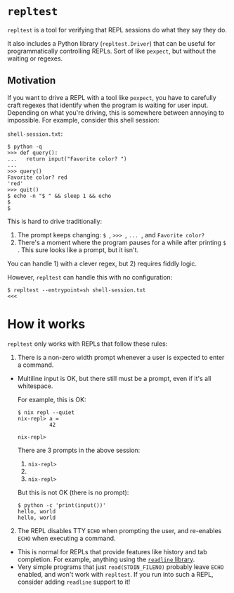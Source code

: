 # `repltest`

`repltest` is a tool for verifying that REPL sessions do what they say they do.

It also includes a Python library (`repltest.Driver`) that can be useful for
programmatically controlling REPLs. Sort of like `pexpect`, but without the
waiting or regexes.

## Motivation

If you want to drive a REPL with a tool like `pexpect`, you have to carefully
craft regexes that identify when the program is waiting for user input.
Depending on what you're driving, this is somewhere between annoying to
impossible. For example, consider this shell session:

`shell-session.txt`:

```console
$ python -q
>>> def query():
...   return input("Favorite color? ")
...
>>> query()
Favorite color? red
'red'
>>> quit()
$ echo -n "$ " && sleep 1 && echo
$
$
```

This is hard to drive traditionally:

1. The prompt keeps changing: `$ `, `>>> `, `... `, and `Favorite color? `
2. There's a moment where the program pauses for a while after printing `$ `.
   This sure looks like a prompt, but it isn't.

You can handle 1) with a clever regex, but 2) requires fiddly logic.

However, `repltest` can handle this with no configuration:

```console
$ repltest --entrypoint=sh shell-session.txt
<<<
```

# How it works

`repltest` only works with REPLs that follow these rules:

1. There is a non-zero width prompt whenever a user is expected to enter a command.
  - Multiline input is OK, but there still must be a prompt, even if it's all
    whitespace.

    For example, this is OK:

    ```console
    $ nix repl --quiet
    nix-repl> a =
              42

    nix-repl>
    ```

    There are 3 prompts in the above session:

    1. `nix-repl> `
    2. `          `
    3. `nix-repl> `

    But this is not OK (there is no prompt):

    ```console
    $ python -c 'print(input())'
    hello, world
    hello, world
    ```
2. The REPL disables TTY `ECHO` when prompting the user, and re-enables `ECHO`
   when executing a command.
  - This is normal for REPLs that provide features like history and tab
    completion. For example, anything using the [`readline` library](https://tiswww.cwru.edu/php/chet/readline/rltop.html).
  - Very simple programs that just `read(STDIN_FILENO)` probably leave `ECHO`
    enabled, and won't work with `repltest`. If you run into such a REPL,
    consider adding `readline` support to it!
